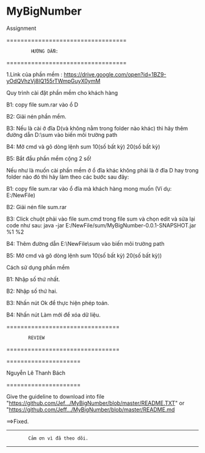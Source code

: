 # MyBigNumber
Assignment

==================================

             HƯỚNG DẪN:
    
==================================

1.Link của phần mềm : https://drive.google.com/open?id=1BZ9-yOdQVhzVj8lQ155rTWmpGuyX0ymM

Quy trình cài đặt phần mềm cho khách hàng

B1: copy file sum.rar vào ổ D

B2: Giải nén phần mềm.

B3: Nếu là cài ở đĩa D(và không nằm trong folder nào khác) thì hãy thêm đường dẫn D:\sum vào biến môi trường path

B4: Mở cmd và gõ dòng lệnh sum 10(số bất kỳ) 20(số bất kỳ)

B5: Bắt đầu phần mềm cộng 2 số!



Nếu như là muốn cài phần mềm ở ổ đĩa khác không phải là ở đĩa D hay trong folder nào đó thì hãy làm theo các bước sau đây:

B1: copy file sum.rar vào ổ đĩa mà khách hàng mong muốn (Ví dụ: E:/NewFile)

B2: Giải nén file sum.rar

B3: Click chuột phải vào file sum.cmd trong file sum và chọn edit và sửa lại code như sau: java -jar E:/NewFile/sum/MyBigNumber-0.0.1-SNAPSHOT.jar %1 %2

B4: Thêm đường dẫn E:\NewFile\sum vào biến môi trường path

B5: Mở cmd và gõ dòng lệnh sum 10(số bất kỳ) 20(số bất kỳ))

Cách sử dụng phần mềm

B1: Nhập số thứ nhất.

B2: Nhập số thứ hai.

B3: Nhấn nút Ok để thực hiện phép toán.

B4: Nhấn nút Làm mới để xóa dữ liệu.

================================

            REVIEW
      
================================


=====================

Nguyễn Lê Thanh Bách

=====================

Give the guideline to download into file "https://github.com/Jef.../MyBigNumber/blob/master/README.TXT" or "https://github.com/Jeff.../MyBigNumber/blob/master/README.md

==>Fixed.


**********************************************
            Cảm ơn vì đã theo dõi.
**********************************************
